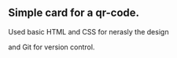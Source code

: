 


## Simple card for a qr-code.

Used basic HTML and CSS for nerasly the design

and Git for version control.

